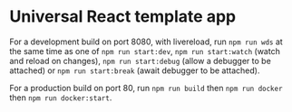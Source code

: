 # Universal React template app

For a development build on port 8080, with livereload, run `npm run wds` at the same time as one of `npm run start:dev`, `npm run start:watch` (watch and reload on changes), `npm run start:debug` (allow a debugger to be attached) or `npm run start:break` (await debugger to be attached).

For a production build on port 80, run `npm run build` then `npm run docker` then `npm run docker:start`.
